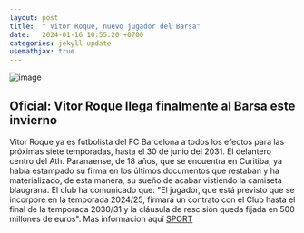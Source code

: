 ```yaml
---
layout: post
title:  " Vitor Roque, nuevo jugador del Barsa"
date:   2024-01-16 10:55:20 +0700
categories: jekyll update
usemathjax: true
---
```

![image](https://github.com/vNoxpe/jekyll-klise/assets/151034282/2e2050d1-9a14-40db-b0dd-c2ce5f3b3c74)

## Oficial: Vitor Roque llega finalmente al Barsa este invierno
Vitor Roque ya es futbolista del FC Barcelona a todos los efectos para las próximas siete temporadas, hasta el 30 de junio del 2031. El delantero centro del Ath. Paranaense, de 18 años, que se encuentra en Curitiba, ya había estampado su firma en los últimos documentos que restaban y ha materializado, de esta manera, su sueño de acabar vistiendo la camiseta blaugrana. El club ha comunicado que: "El jugador, que está previsto que se incorpore en la temporada 2024/25, firmará un contrato con el Club hasta el final de la temporada 2030/31 y la cláusula de rescisión queda fijada en 500 millones de euros".
Mas informacion aquí
[SPORT](https://www.sport.es/es/noticias/barca/oficial-vitor-roque-ficha-barca-89701204)
